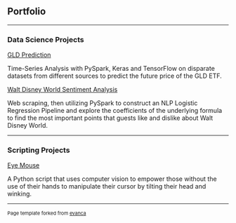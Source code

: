 ## Portfolio

---

### Data Science Projects 

[GLD Prediction](/AdvancedDataSciencecapstoneMD/GLDPrediction.md)

Time-Series Analysis with PySpark, Keras and TensorFlow on disparate datasets from different sources to predict the future price of the GLD ETF.

[Walt Disney World Sentiment Analysis](/DisneyReviews/DisneyReviews.md)

Web scraping, then utilizing PySpark to construct an NLP Logistic Regression Pipeline and explore the coefficients of the underlying formula to find the most important points that guests like and dislike about Walt Disney World.

---

### Scripting Projects

[Eye Mouse](EyeMouse.md)

A Python script that uses computer vision to empower those without the use of their hands to manipulate their cursor by tilting their head and winking.

---

<p style="font-size:11px">Page template forked from <a href="https://github.com/evanca/quick-portfolio">evanca</a></p>
<!-- Remove above link if you don't want to attibute -->
